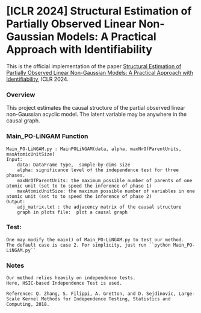 # [ICLR 2024] Structural Estimation of Partially Observed Linear Non-Gaussian Models: A Practical Approach with Identifiability

This is the official implementation of the paper [Structural Estimation of Partially Observed Linear Non-Gaussian Models: A Practical Approach with Identifiability](https://openreview.net/forum?id=nHkMm0ywWm), ICLR 2024.

### Overview
This project estimates the causal structure of the partial observed linear non-Gaussian acyclic model. The latent variable may be anywhere in the causal graph.


### Main_PO-LiNGAM Function
    Main_PO-LiNGAM.py : MainPOLiNGAM(data, alpha, maxNrOfParentUnits, maxAtomicUnitSize)
    Input:
        data: DataFrame type,  sample-by-dims size
        alpha: significance level of the independence test for three phases.
        maxNrOfParentUnits: the maximum possible number of parents of one atomic unit (set to to speed the inference of phase 1)
        maxAtomicUnitSize: the maximum possible number of variables in one atomic unit (set to to speed the inference of phase 2)
    Output:
        adj_matrix.txt : the adjacency matrix of the causal structure
        graph in plots file:  plot a causal graph 


### Test:
    One may modify the main() of Main_PO-LiNGAM.py to test our method.
    The default case is case 2. For simplicity, just run ``python Main_PO-LiNGAM.py``


### Notes
    Our method relies heavily on independence tests. 
    Here, HSIC-based Independence Test is used.

    Reference: Q. Zhang, S. Filippi, A. Gretton, and D. Sejdinovic, Large-Scale Kernel Methods for Independence Testing, Statistics and Computing, 2018.
